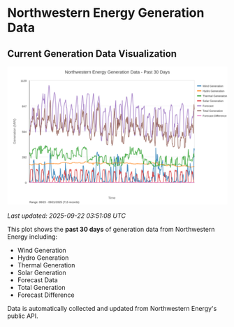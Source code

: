 # Northwestern Energy Generation Data

## Current Generation Data Visualization

![Northwestern Energy Generation Data](images/nwe_generation_plot.svg)

*Last updated: 2025-09-22 03:51:08 UTC*

This plot shows the **past 30 days** of generation data from Northwestern Energy including:
- Wind Generation
- Hydro Generation  
- Thermal Generation
- Solar Generation
- Forecast Data
- Total Generation
- Forecast Difference

Data is automatically collected and updated from Northwestern Energy's public API.

